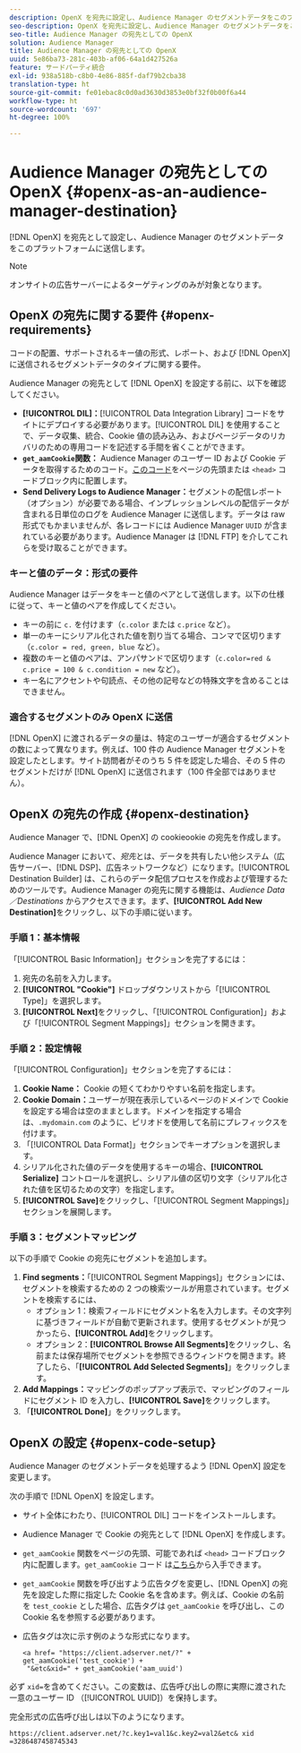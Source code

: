 ```yaml
---
description: OpenX を宛先に設定し、Audience Manager のセグメントデータをこのプラットフォームに送信します。
seo-description: OpenX を宛先に設定し、Audience Manager のセグメントデータをこのプラットフォームに送信します。
seo-title: Audience Manager の宛先としての OpenX
solution: Audience Manager
title: Audience Manager の宛先としての OpenX
uuid: 5e86ba73-281c-403b-af06-64a1d427526a
feature: サードパーティ統合
exl-id: 938a518b-c8b0-4e86-885f-daf79b2cba38
translation-type: ht
source-git-commit: fe01ebac8c0d0ad3630d3853e0bf32f0b00f6a44
workflow-type: ht
source-wordcount: '697'
ht-degree: 100%

---
```


# Audience Manager の宛先としての OpenX {#openx-as-an-audience-manager-destination}

[!DNL OpenX] を宛先として設定し、Audience Manager のセグメントデータをこのプラットフォームに送信します。

>[!NOTE]
>
>オンサイトの広告サーバーによるターゲティングのみが対象となります。

## OpenX の宛先に関する要件 {#openx-requirements}

コードの配置、サポートされるキー値の形式、レポート、および [!DNL OpenX] に送信されるセグメントデータのタイプに関する要件。

<!-- aam-openx-requirements.xml -->

Audience Manager の宛先として [!DNL OpenX] を設定する前に、以下を確認してください。

* **[!UICONTROL DIL]：**[!UICONTROL Data Integration Library] コードをサイトにデプロイする必要があります。[!UICONTROL DIL] を使用することで、データ収集、統合、Cookie 値の読み込み、およびページデータのリカバリのための専用コードを記述する手間を省くことができます。
* **`get_aamCookie`関数：** Audience Manager のユーザー ID および Cookie データを取得するためのコード。[このコード](../../features/destinations/get-aam-cookie-code.md)をページの先頭または `<head>` コードブロック内に配置します。
* **Send Delivery Logs to Audience Manager：**&#x200B;セグメントの配信レポート（オプション）が必要である場合、インプレッションレベルの配信データが含まれる日単位のログを Audience Manager に送信します。データは raw 形式でもかまいませんが、各レコードには Audience Manager `UUID` が含まれている必要があります。Audience Manager は [!DNL FTP] を介してこれらを受け取ることができます。

### キーと値のデータ：形式の要件

Audience Manager はデータをキーと値のペアとして送信します。以下の仕様に従って、キーと値のペアを作成してください。

* キーの前に `c.` を付けます（`c.color` または `c.price` など）。
* 単一のキーにシリアル化された値を割り当てる場合、コンマで区切ります（`c.color = red, green, blue` など）。
* 複数のキーと値のペアは、アンパサンドで区切ります（`c.color=red & c.price = 100 & c.condition = new` など）。
* キー名にアクセントや句読点、その他の記号などの特殊文字を含めることはできません。

### 適合するセグメントのみ OpenX に送信

[!DNL OpenX] に渡されるデータの量は、特定のユーザーが適合するセグメントの数によって異なります。例えば、100 件の Audience Manager セグメントを設定したとします。サイト訪問者がそのうち 5 件を認定した場合、その 5 件のセグメントだけが [!DNL OpenX] に送信されます（100 件全部ではありません）。

## OpenX の宛先の作成 {#openx-destination}

Audience Manager で、[!DNL OpenX] の cookieookie の宛先を作成します。

<!-- aam-openx-destination.xml -->

Audience Manager において、*宛先*&#x200B;とは、データを共有したい他システム（広告サーバー、[!DNL DSP]、広告ネットワークなど）になります。[!UICONTROL Destination Builder] は、これらのデータ配信プロセスを作成および管理するためのツールです。Audience Manager の宛先に関する機能は、*Audience Data／Destinations* からアクセスできます。まず、**[!UICONTROL Add New Destination]**&#x200B;をクリックし、以下の手順に従います。

### 手順 1：基本情報

「[!UICONTROL Basic Information]」セクションを完了するには：

1. 宛先の名前を入力します。
1. **[!UICONTROL "Cookie"]** ドロップダウンリストから「[!UICONTROL Type]」を選択します。
1. **[!UICONTROL Next]**&#x200B;をクリックし、「[!UICONTROL Configuration]」および「[!UICONTROL Segment Mappings]」セクションを開きます。

### 手順 2：設定情報

「[!UICONTROL Configuration]」セクションを完了するには：

1. **Cookie Name：** Cookie の短くてわかりやすい名前を指定します。
1. **Cookie Domain：**&#x200B;ユーザーが現在表示しているページのドメインで Cookie を設定する場合は空のままとします。ドメインを指定する場合は、`.mydomain.com` のように、ピリオドを使用して名前にプレフィックスを付けます。
1. 「[!UICONTROL Data Format]」セクションでキーオプションを選択します。
1. シリアル化された値のデータを使用するキーの場合、**[!UICONTROL Serialize]** コントロールを選択し、シリアル値の区切り文字（シリアル化された値を区切るための文字）を指定します。
1. **[!UICONTROL Save]**&#x200B;をクリックし、「[!UICONTROL Segment Mappings]」セクションを展開します。

### 手順 3：セグメントマッピング

以下の手順で Cookie の宛先にセグメントを追加します。

1. **Find segments：**「[!UICONTROL Segment Mappings]」セクションには、セグメントを検索するための 2 つの検索ツールが用意されています。セグメントを検索するには、
   * オプション 1：検索フィールドにセグメント名を入力します。その文字列に基づきフィールドが自動で更新されます。使用するセグメントが見つかったら、**[!UICONTROL Add]**&#x200B;をクリックします。
   * オプション 2：**[!UICONTROL Browse All Segments]**&#x200B;をクリックし、名前または保存場所でセグメントを参照できるウィンドウを開きます。終了したら、「**[!UICONTROL Add Selected Segments]**」をクリックします。
1. **Add Mappings：**&#x200B;マッピングのポップアップ表示で、マッピングのフィールドにセグメント ID を入力し、**[!UICONTROL Save]**&#x200B;をクリックします。
1. 「**[!UICONTROL Done]**」をクリックします。

## OpenX の設定 {#openx-code-setup}

Audience Manager のセグメントデータを処理するよう [!DNL OpenX] 設定を変更します。

<!-- aam-openx-code.xml -->

次の手順で [!DNL OpenX] を設定します。

* サイト全体にわたり、[!UICONTROL DIL] コードをインストールします。
* Audience Manager で Cookie の宛先として [!DNL OpenX] を作成します。
* `get_aamCookie` 関数をページの先頭、可能であれば `<head>` コードブロック内に配置します。`get_aamCookie` コード は[こちら](../../features/destinations/get-aam-cookie-code.md)から入手できます。
* `get_aamCookie` 関数を呼び出すよう広告タグを変更し、[!DNL OpenX] の宛先を設定した際に指定した Cookie 名を含めます。例えば、Cookie の名前を `test_cookie` とした場合、広告タグは `get_aamCookie` を呼び出し、この Cookie 名を参照する必要があります。
* 広告タグは次に示す例のような形式になります。

   ```
   <a href= "https://client.adserver.net/?" + get_aamCookie('test_cookie') +
    "&etc&xid=" + get_aamCookie('aam_uuid')
   ```

必ず `xid=`を含めてください。この変数は、広告呼び出しの際に実際に渡された一意のユーザー ID （[!UICONTROL UUID]）を保持します。

完全形式の広告呼び出しは以下のようになります。

```
https://client.adserver.net/?c.key1=val1&c.key2=val2&etc& xid =3286487458745343
```
